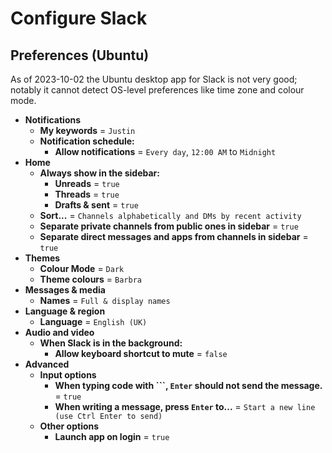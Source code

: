 # Configure Slack

## Preferences (Ubuntu)

As of 2023-10-02 the Ubuntu desktop app for Slack is not very good; notably it cannot detect OS-level preferences like time zone and colour mode.

- **Notifications**
  - **My keywords** = `Justin`
  - **Notification schedule:**
    - **Allow notifications** = `Every day`, `12:00 AM` to `Midnight`
- **Home**
  - **Always show in the sidebar:**
    - **Unreads** = `true`
    - **Threads** = `true`
    - **Drafts & sent** = `true`
  - **Sort...** = `Channels alphabetically and DMs by recent activity`
  - **Separate private channels from public ones in sidebar** = `true`
  - **Separate direct messages and apps from channels in sidebar** = `true`
- **Themes**
  - **Colour Mode** = `Dark`
  - **Theme colours** = `Barbra`
- **Messages & media**
  - **Names** = `Full & display names`
- **Language & region**
  - **Language** = `English (UK)`
- **Audio and video**
  - **When Slack is in the background:**
    - **Allow keyboard shortcut to mute** = `false`
- **Advanced**
  - **Input options**
    - **When typing code with \`\`\`, `Enter` should not send the message.** = `true`
    - **When writing a message, press `Enter` to...** = `Start a new line (use Ctrl Enter to send)`
  - **Other options**
    - **Launch app on login** = `true`
